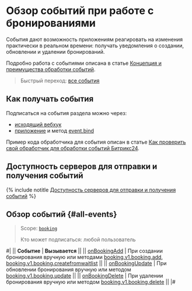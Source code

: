 # Обзор событий при работе с бронированиями

События дают возможность приложениям реагировать на изменения практически в реальном времени: получать уведомления о создании, обновлении и удалении бронирований.

Подробно работа с событиями описана в статье [Концепция и преимущества обработки событий](../../../events/index.md).

> Быстрый переход: [все события](#all-events)

## Как получать события

Подписаться на события раздела можно через:

- [исходящий вебхук](../../../../local-integrations/local-webhooks.md)
- [приложение](../../../../settings/app-installation/index.md) и метод [event.bind](../../../events/event-bind.md)

Пример кода обработчика для события описан в статье [Как проверить свой обработчик для обработки событий Битрикс24](../../../events/test-handler.md).

## Доступность серверов для отправки и получения событий

{% include notitle [Доступность серверов для отправки и получения событий](../../../../_includes/events-index.md) %}

## Обзор событий {#all-events}

> Scope: [`booking`](../../../scopes/permissions.md)
>
> Кто может подписаться: любой пользователь

#|
|| **Событие** | **Вызывается** ||
|| [onBookingAdd](./on-booking-add.md) | При создании бронирования вручную или методами [booking.v1.booking.add](../booking-v1-booking-add.md), [booking.v1.booking.createfromwaitlist](../booking-v1-booking-createfromwaitlist.md) ||
|| [onBookingUpdate](./on-booking-update.md) | При обновлении бронирования вручную или методом [booking.v1.booking.update](../booking-v1-booking-update.md) ||
|| [onBookingDelete](./on-booking-delete.md) | При удалении бронирования вручную или методом [booking.v1.booking.delete](../booking-v1-booking-delete.md) ||
|#
